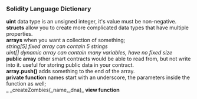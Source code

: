 ### Solidity Language Dictionary
**uint** data type is an unsigned integer, it's value must be non-negative.\
**structs** allow you to create more complicated data types that have multiple properties.\
**arrays** when you want a collection of something;\
_string[5] fixed array can contain 5 strings_\
_uint[] dynamic array can contain many variables, have no fixed size_\
**public array** other smart contracts would be able to read from, but not write into it. useful for storing public data in your contract.\
**array.push()** adds something to the end of the array.\
**private function** names start with an underscore, the parameters inside the function as well;\
_ _createZombies(_name,_dna)\_
**view function**  
